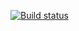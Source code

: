 [![Build status](https://ci.appveyor.com/api/projects/status/2ju0ah8t774dhyx9?svg=true)](https://ci.appveyor.com/project/skirios/aqa-homework-api-ci2-1-1)
